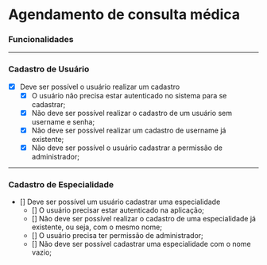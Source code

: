# Agendamento de consulta médica

### **Funcionalidades**

---

### **Cadastro de Usuário**

- [x] Deve ser possível o usuário realizar um cadastro
    - [x] O usuário não precisa estar autenticado no sistema para se cadastrar;
    - [x] Não deve ser possível realizar o cadastro de um usuário sem username e senha;
    - [x] Não deve ser possível realizar um cadastro de username já existente;
    - [x] Não deve ser possível o usuário cadastrar a permissão de administrador;

---

### **Cadastro de Especialidade**
- [] Deve ser possível um usuário cadastrar uma especialidade
    - [] O usuário precisar estar autenticado na aplicação;
    - [] Não deve ser possível realizar o cadastro de uma especialidade já existente, ou seja, com o mesmo nome;
    - [] O usuário precisa ter permissão de administrador;
    - [] Não deve ser possível cadastrar uma especialidade com o nome vazio;